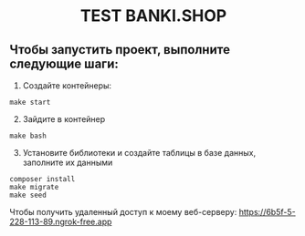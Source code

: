 <h1 align="center">TEST BANKI.SHOP</h1>
<h2> Чтобы запустить проект, выполните следующие шаги:</h2>

1. Создайте контейнеры:

```make start```

2. Зайдите в контейнер

```make bash```

3. Установите библиотеки и создайте таблицы в базе данных, заполните их данными

``` composer install ``` <br>
```make migrate```<br>
```make seed```

Чтобы получить удаленный доступ к моему веб-серверу:
https://6b5f-5-228-113-89.ngrok-free.app


